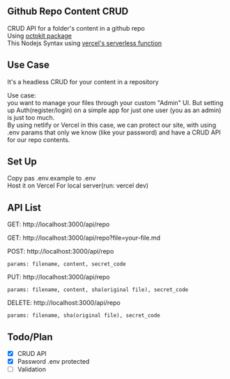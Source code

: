 ## Github Repo Content CRUD
CRUD API for a folder's content in a github repo  
Using [octokit package](https://octokit.github.io/)   
This Nodejs Syntax using [vercel's serverless function](https://vercel.com/docs/serverless-functions/introduction)


## Use Case
It's a headless CRUD for your content in a repository  

Use case:  
you want to manage your files through your custom "Admin" UI.
But setting up Auth(register/login) on a simple app for just one user (you as an admin) is just too much.  
By using netlify or Vercel in this case, we can protect our site, with using .env params that only we know (like your password) and have a CRUD API for our repo contents.

## Set Up
Copy pas .env.example to .env  
Host it on Vercel
For local server(run: vercel dev)

## API List
GET: http://localhost:3000/api/repo  

GET: http://localhost:3000/api/repo?file=your-file.md  

POST: http://localhost:3000/api/repo  
```
params: filename, content, secret_code
```

PUT: http://localhost:3000/api/repo  
```
params: filename, content, sha(original file), secret_code
```

DELETE: http://localhost:3000/api/repo  
```
params: filename, sha(original file), secret_code
```

## Todo/Plan
- [X] CRUD API
- [X] Password .env protected
- [ ] Validation